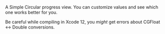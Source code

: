 A Simple Circular progress view. You can customize values and see which one works better for you.

Be careful while compiling in Xcode 12, you *might* get errors about CGFloat <-> Double conversions.
